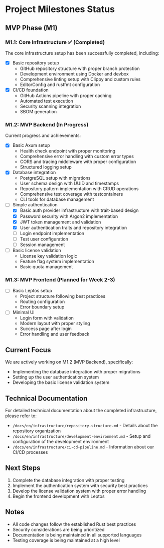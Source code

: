 # Project Milestones Status

## MVP Phase (M1)

### M1.1: Core Infrastructure ✅ (Completed)

The core infrastructure setup has been successfully completed, including:

- [x] Basic repository setup
  - GitHub repository structure with proper branch protection
  - Development environment using Docker and devbox
  - Comprehensive linting setup with Clippy and custom rules
  - EditorConfig and rustfmt configuration
- [x] CI/CD foundation
  - GitHub Actions pipeline with proper caching
  - Automated test execution
  - Security scanning integration
  - SBOM generation

### M1.2: MVP Backend (In Progress)

Current progress and achievements:

- [x] Basic Axum setup
  - Health check endpoint with proper monitoring
  - Comprehensive error handling with custom error types
  - CORS and tracing middleware with proper configuration
  - Structured logging setup
- [x] Database integration
  - PostgreSQL setup with migrations
  - User schema design with UUID and timestamps
  - Repository pattern implementation with CRUD operations
  - Comprehensive test coverage with testcontainers
  - CLI tools for database management
- [ ] Simple authentication
  - [x] Basic auth provider infrastructure with trait-based design
  - [x] Password security with Argon2 implementation
  - [x] JWT token management and validation
  - [x] User authentication traits and repository integration
  - [ ] Login endpoint implementation
  - [ ] Test user configuration
  - [ ] Session management
- [ ] Basic license validation
  - License key validation logic
  - Feature flag system implementation
  - Basic quota management

### M1.3: MVP Frontend (Planned for Week 2-3)

- [ ] Basic Leptos setup
  - Project structure following best practices
  - Routing configuration
  - Error boundary setup
- [ ] Minimal UI
  - Login form with validation
  - Modern layout with proper styling
  - Success page after login
  - Error handling and user feedback

## Current Focus

We are actively working on M1.2 (MVP Backend), specifically:

- Implementing the database integration with proper migrations
- Setting up the user authentication system
- Developing the basic license validation system

## Technical Documentation

For detailed technical documentation about the completed infrastructure, please refer to:

- `/docs/en/infrastructure/repository-structure.md` - Details about the repository organization
- `/docs/en/infrastructure/development-environment.md` - Setup and configuration of the development environment
- `/docs/en/infrastructure/ci-cd-pipeline.md` - Information about our CI/CD processes

## Next Steps

1. Complete the database integration with proper testing
2. Implement the authentication system with security best practices
3. Develop the license validation system with proper error handling
4. Begin the frontend development with Leptos

## Notes

- All code changes follow the established Rust best practices
- Security considerations are being prioritized
- Documentation is being maintained in all supported languages
- Testing coverage is being maintained at a high level

